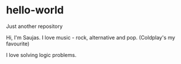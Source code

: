 # hello-world
Just another repository

Hi, I'm Saujas. I love music - rock, alternative and pop. (Coldplay's my favourite) 

I love solving logic problems.
